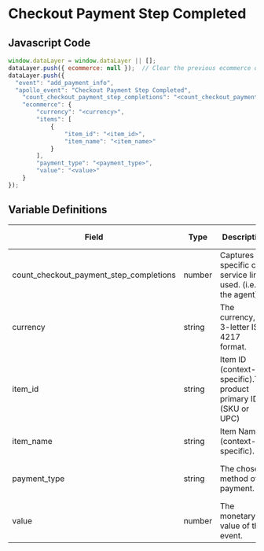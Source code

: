 # Checkout Payment Step Completed

### 

## Javascript Code
```js
window.dataLayer = window.dataLayer || [];
dataLayer.push({ ecommerce: null });  // Clear the previous ecommerce object.
dataLayer.push({
  "event": "add_payment_info",
  "apollo_event": "Checkout Payment Step Completed",
    "count_checkout_payment_step_completions": "<count_checkout_payment_step_completions>",
    "ecommerce": {
        "currency": "<currency>",
        "items": [
            {
                "item_id": "<item_id>",
                "item_name": "<item_name>"
            }
        ],
        "payment_type": "<payment_type>",
        "value": "<value>"
    }
});
```

## Variable Definitions

|Field|Type|Description|Example|Pattern|Min Length|Max Length|Minimum|Maximum|Multiple Of|
| --- | --- | --- | --- | --- | --- | --- | --- | --- | --- |
|count_checkout_payment_step_completions|number|Captures the specific chat service line used. \(i.e., the agent\)||||||||
|currency|string|The currency, in 3-letter ISO 4217 format.||||||||
|item_id|string|Item ID \(context-specific\).The product primary ID \(SKU or UPC\) |SKU\_12345|||||||
|item_name|string|Item Name \(context-specific\).|jeggings|||||||
|payment_type|string|The chosen method of payment.|credit card, gift card, paypal, apple pay|||||||
|value|number|The monetary value of the event.	|7.77, 239.55, 659|||||||




